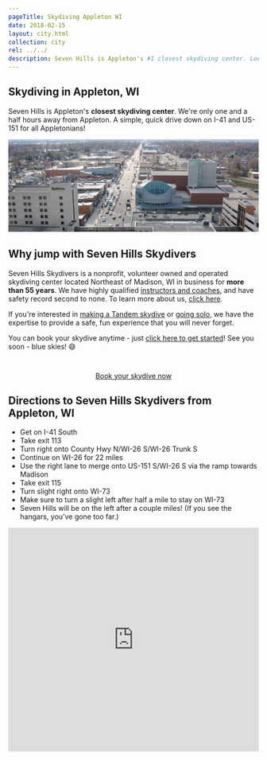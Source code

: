 ```yaml
---
pageTitle: Skydiving Appleton WI
date: 2018-02-15
layout: city.html
collection: city
rel: ../../
description: Seven Hills is Appleton's #1 closest skydiving center. Located close to Madison, WI. A simple, quick drive down I-41 and US-151. We're a nonprofit, member owned and operated dropzone in business for over 55 years offering tandem and solo skydives.
---
```


## Skydiving in Appleton, WI

Seven Hills is Appleton's __closest skydiving center__. We're only one and a half hours away from Appleton. A simple, quick drive down on I-41 and US-151 for all Appletonians!

<img src="../../img/appleton.jpg" alt="Appleton Downtown" class="full-width">

## Why jump with Seven Hills Skydivers

Seven Hills Skydivers is a nonprofit, volunteer owned and operated skydiving center located Northeast of Madison, WI in business for __more than 55 years__. We have highly qualified [instructors and coaches](../../who-we-are), and have safety record second to none. To learn more about us, [click here](../../about-us).

If you're interested in [making a Tandem skydive](../../tandem-skydiving-wisconsin) or [going solo](../../solo-skydiving-wisconsin), we have the expertise to provide a safe, fun experience that you will never forget.

You can book your skydive anytime - just [click here to get started](../../book-now)! See you soon - blue skies! 😄

<div style="text-align: center;padding-top:2em">
	<a href="../../book-now" class="button button--primary">Book your skydive now</a>
</div>

## Directions to Seven Hills Skydivers from Appleton, WI

 * Get on I-41 South
 * Take exit 113
 * Turn right onto County Hwy N/WI-26 S/WI-26 Trunk S
 * Continue on WI-26 for 22 miles
 * Use the right lane to merge onto US-151 S/WI-26 S via the ramp towards Madison
 * Take exit 115
 * Turn slight right onto WI-73
 * Make sure to turn a slight left after half a mile to stay on WI-73
 * Seven Hills will be on the left after a couple miles! (If you see the hangars, you've gone too far.)

<iframe src="https://www.google.com/maps/embed?pb=!1m28!1m12!1m3!1d671817.399303058!2d-89.23276359327329!3d43.555054601441206!2m3!1f0!2f0!3f0!3m2!1i1024!2i768!4f13.1!4m13!3e6!4m5!1s0x8803b682b903f6c9%3A0x9ca1d6a50675935b!2sappleton!3m2!1d44.261930899999996!2d-88.41538469999999!4m5!1s0x88068c905a73806f%3A0x23161a6f3ddc1fe9!2sSkydive+Madison-+Seven+Hills+Skydivers+Inc%2C+7530+WI-73%2C+Marshall%2C+WI+53559!3m2!1d43.260821!2d-89.067792!5e0!3m2!1sen!2sus!4v1518813177535" width="100%" height="450" frameborder="0" style="border:0" allowfullscreen></iframe>
